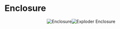 # Enclosure

<center>
<table>
  <tr>
    <img src="https://github.com/liujiaq1/ECE411-Team9/blob/master/Enclosure/Enclosure.png" alt="Enclosure">
  </tr>
  <tr>
    <img src="https://github.com/liujiaq1/ECE411-Team9/blob/master/Enclosure/EnclosureExploded.png" alt="Exploder Enclosure">
  </tr>
</table>
</center>
